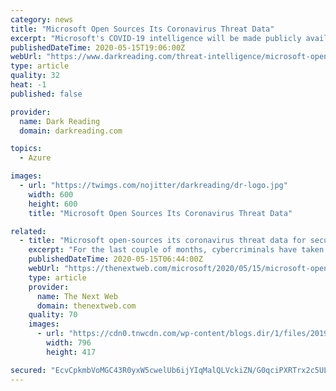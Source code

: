 ```yaml
---
category: news
title: "Microsoft Open Sources Its Coronavirus Threat Data"
excerpt: "Microsoft's COVID-19 intelligence will be made publicly available to help businesses fight virus-related security threats."
publishedDateTime: 2020-05-15T19:06:00Z
webUrl: "https://www.darkreading.com/threat-intelligence/microsoft-open-sources-its-coronavirus-threat-data/d/d-id/1337836"
type: article
quality: 32
heat: -1
published: false

provider:
  name: Dark Reading
  domain: darkreading.com

topics:
  - Azure

images:
  - url: "https://twimgs.com/nojitter/darkreading/dr-logo.jpg"
    width: 600
    height: 600
    title: "Microsoft Open Sources Its Coronavirus Threat Data"

related:
  - title: "Microsoft open-sources its coronavirus threat data for security researchers"
    excerpt: "For the last couple of months, cybercriminals have taken advantage of the coronavirus pandemic to launch a series of attacks on individuals and companies, with a COVID-19 angle. In order to fight these threats,"
    publishedDateTime: 2020-05-15T06:44:00Z
    webUrl: "https://thenextweb.com/microsoft/2020/05/15/microsoft-open-sources-its-coronavirus-related-threat-data/"
    type: article
    provider:
      name: The Next Web
      domain: thenextweb.com
    quality: 70
    images:
      - url: "https://cdn0.tnwcdn.com/wp-content/blogs.dir/1/files/2019/11/microsoft-hed-796x417.jpg"
        width: 796
        height: 417

secured: "EcvCpkmbVoMGC43R0yxW5cwelUb6ijYIqMalQLVckiZN/G0qciPXRTrx2c5UL9GApRERgmCQC/UpTQVYY3eO4qbjjip0fXNblL8E9tZawsTxB/JFUfGSpKM1iPKv0rHlYk1qbnYK2Xr7jF/ZVNR4yavO3CSdhPY0LyZcjTIQ5k66yAp1uwwh/+Wl2GMGjRvAO/4M3EolUel43kpbFU3cs7LkgngVQMk3P8bNpy7nCPQat4on6NZb7nCsKbmt/ft1RMj924UWiDI58I2EMPVZcWPlxy9KeylLpW8B3Hf8CHlb8TqS93aNu4UYoS0Hb5Zl;N+L25zmAoooqAlyyHGY8jA=="
---
```


